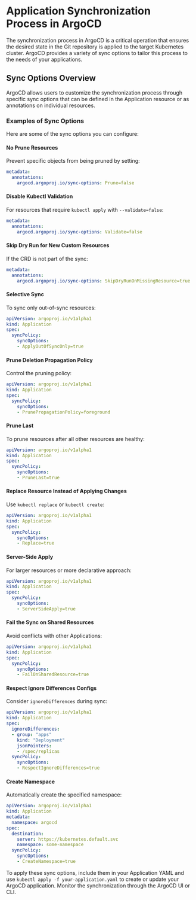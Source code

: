 
# Application Synchronization Process in ArgoCD

The synchronization process in ArgoCD is a critical operation that ensures the desired state in the Git repository is applied to the target Kubernetes cluster. ArgoCD provides a variety of sync options to tailor this process to the needs of your applications.

## Sync Options Overview

ArgoCD allows users to customize the synchronization process through specific sync options that can be defined in the Application resource or as annotations on individual resources.

### Examples of Sync Options

Here are some of the sync options you can configure:

#### No Prune Resources

Prevent specific objects from being pruned by setting:

```yaml
metadata:
  annotations:
    argocd.argoproj.io/sync-options: Prune=false
```

#### Disable Kubectl Validation

For resources that require `kubectl apply` with `--validate=false`:

```yaml
metadata:
  annotations:
    argocd.argoproj.io/sync-options: Validate=false
```

#### Skip Dry Run for New Custom Resources

If the CRD is not part of the sync:

```yaml
metadata:
  annotations:
    argocd.argoproj.io/sync-options: SkipDryRunOnMissingResource=true
```

#### Selective Sync

To sync only out-of-sync resources:

```yaml
apiVersion: argoproj.io/v1alpha1
kind: Application
spec:
  syncPolicy:
    syncOptions:
    - ApplyOutOfSyncOnly=true
```

#### Prune Deletion Propagation Policy

Control the pruning policy:

```yaml
apiVersion: argoproj.io/v1alpha1
kind: Application
spec:
  syncPolicy:
    syncOptions:
    - PrunePropagationPolicy=foreground
```

#### Prune Last

To prune resources after all other resources are healthy:

```yaml
apiVersion: argoproj.io/v1alpha1
kind: Application
spec:
  syncPolicy:
    syncOptions:
    - PruneLast=true
```

#### Replace Resource Instead of Applying Changes

Use `kubectl replace` or `kubectl create`:

```yaml
apiVersion: argoproj.io/v1alpha1
kind: Application
spec:
  syncPolicy:
    syncOptions:
    - Replace=true
```

#### Server-Side Apply

For larger resources or more declarative approach:

```yaml
apiVersion: argoproj.io/v1alpha1
kind: Application
spec:
  syncPolicy:
    syncOptions:
    - ServerSideApply=true
```

#### Fail the Sync on Shared Resources

Avoid conflicts with other Applications:

```yaml
apiVersion: argoproj.io/v1alpha1
kind: Application
spec:
  syncPolicy:
    syncOptions:
    - FailOnSharedResource=true
```

#### Respect Ignore Differences Configs

Consider `ignoreDifferences` during sync:

```yaml
apiVersion: argoproj.io/v1alpha1
kind: Application
spec:
  ignoreDifferences:
  - group: "apps"
    kind: "Deployment"
    jsonPointers:
    - /spec/replicas
  syncPolicy:
    syncOptions:
    - RespectIgnoreDifferences=true
```

#### Create Namespace

Automatically create the specified namespace:

```yaml
apiVersion: argoproj.io/v1alpha1
kind: Application
metadata:
  namespace: argocd
spec:
  destination:
    server: https://kubernetes.default.svc
    namespace: some-namespace
  syncPolicy:
    syncOptions:
    - CreateNamespace=true
```

To apply these sync options, include them in your Application YAML and use `kubectl apply -f your-application.yaml` to create or update your ArgoCD application. Monitor the synchronization through the ArgoCD UI or CLI.
